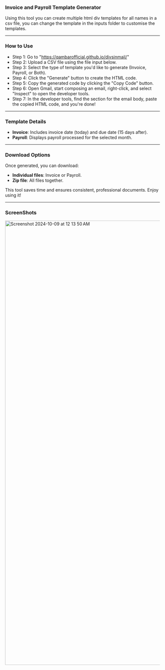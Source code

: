 
### **Invoice and Payroll Template Generator**

Using this tool you can create multiple html div templates for all names in a csv file, you can change the template in the inputs folder to customise the templates.


---

### **How to Use**

- Step 1: Go to "https://qambarofficial.github.io/divsinmail/"
- Step 2: Upload a CSV file using the file input below.
- Step 3: Select the type of template you'd like to generate (Invoice, Payroll, or Both).
- Step 4: Click the "Generate" button to create the HTML code.
- Step 5: Copy the generated code by clicking the "Copy Code" button.
- Step 6: Open Gmail, start composing an email, right-click, and select "Inspect" to open the developer tools.
- Step 7: In the developer tools, find the section for the email body, paste the copied HTML code, and you're done!

---

### **Template Details**
- **Invoice**: Includes invoice date (today) and due date (15 days after).
- **Payroll**: Displays payroll processed for the selected month.

---

### **Download Options**
Once generated, you can download:
- **Individual files**: Invoice or Payroll.
- **Zip file**: All files together.

This tool saves time and ensures consistent, professional documents. Enjoy using it!

---

### **ScreenShots**

<img width="1440" alt="Screenshot 2024-10-09 at 12 13 50 AM" src="https://github.com/user-attachments/assets/88489a22-caf4-47c1-85ad-2e7b7718d57d">



